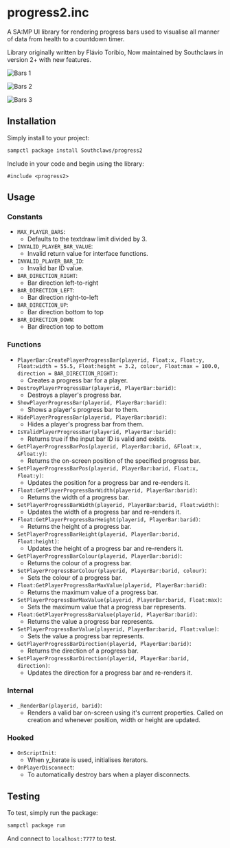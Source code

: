 # progress2.inc

A SA:MP UI library for rendering progress bars used to visualise all manner of data from health to a countdown timer.

Library originally written by Flávio Toribio, Now maintained by Southclaws in version 2+ with new features.

![Bars 1](bars-horizontal.gif)

![Bars 2](bars-vertical.gif)

![Bars 3](bars-all.gif)

## Installation

Simply install to your project:

```bash
sampctl package install Southclaws/progress2
```

Include in your code and begin using the library:

```pawn
#include <progress2>
```

## Usage

### Constants

* `MAX_PLAYER_BARS`:
  * Defaults to the textdraw limit divided by 3.
* `INVALID_PLAYER_BAR_VALUE`:
  * Invalid return value for interface functions.
* `INVALID_PLAYER_BAR_ID`:
  * Invalid bar ID value.
* `BAR_DIRECTION_RIGHT`:
  * Bar direction left-to-right
* `BAR_DIRECTION_LEFT`:
  * Bar direction right-to-left
* `BAR_DIRECTION_UP`:
  * Bar direction bottom to top
* `BAR_DIRECTION_DOWN`:
  * Bar direction top to bottom

### Functions

* `PlayerBar:CreatePlayerProgressBar(playerid, Float:x, Float:y, Float:width = 55.5, Float:height = 3.2, colour, Float:max = 100.0, direction = BAR_DIRECTION_RIGHT)`:
  * Creates a progress bar for a player.
* `DestroyPlayerProgressBar(playerid, PlayerBar:barid)`:
  * Destroys a player's progress bar.
* `ShowPlayerProgressBar(playerid, PlayerBar:barid)`:
  * Shows a player's progress bar to them.
* `HidePlayerProgressBar(playerid, PlayerBar:barid)`:
  * Hides a player's progress bar from them.
* `IsValidPlayerProgressBar(playerid, PlayerBar:barid)`:
  * Returns true if the input bar ID is valid and exists.
* `GetPlayerProgressBarPos(playerid, PlayerBar:barid, &Float:x, &Float:y)`:
  * Returns the on-screen position of the specified progress bar.
* `SetPlayerProgressBarPos(playerid, PlayerBar:barid, Float:x, Float:y)`:
  * Updates the position for a progress bar and re-renders it.
* `Float:GetPlayerProgressBarWidth(playerid, PlayerBar:barid)`:
  * Returns the width of a progress bar.
* `SetPlayerProgressBarWidth(playerid, PlayerBar:barid, Float:width)`:
  * Updates the width of a progress bar and re-renders it.
* `Float:GetPlayerProgressBarHeight(playerid, PlayerBar:barid)`:
  * Returns the height of a progress bar.
* `SetPlayerProgressBarHeight(playerid, PlayerBar:barid, Float:height)`:
  * Updates the height of a progress bar and re-renders it.
* `GetPlayerProgressBarColour(playerid, PlayerBar:barid)`:
  * Returns the colour of a progress bar.
* `SetPlayerProgressBarColour(playerid, PlayerBar:barid, colour)`:
  * Sets the colour of a progress bar.
* `Float:GetPlayerProgressBarMaxValue(playerid, PlayerBar:barid)`:
  * Returns the maximum value of a progress bar.
* `SetPlayerProgressBarMaxValue(playerid, PlayerBar:barid, Float:max)`:
  * Sets the maximum value that a progress bar represents.
* `Float:GetPlayerProgressBarValue(playerid, PlayerBar:barid)`:
  * Returns the value a progress bar represents.
* `SetPlayerProgressBarValue(playerid, PlayerBar:barid, Float:value)`:
  * Sets the value a progress bar represents.
* `GetPlayerProgressBarDirection(playerid, PlayerBar:barid)`:
  * Returns the direction of a progress bar.
* `SetPlayerProgressBarDirection(playerid, PlayerBar:barid, direction)`:
  * Updates the direction for a progress bar and re-renders it.

### Internal

* `_RenderBar(playerid, barid)`:
  * Renders a valid bar on-screen using it's current properties. Called on creation and whenever position, width or height are updated.

### Hooked

* `OnScriptInit`:
  * When y_iterate is used, initialises iterators.
* `OnPlayerDisconnect`:
  * To automatically destroy bars when a player disconnects.

## Testing

To test, simply run the package:

```bash
sampctl package run
```

And connect to `localhost:7777` to test.
